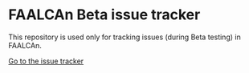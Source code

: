 # FAALCAn Beta issue tracker

This repository is used only for tracking issues (during Beta testing) in FAALCAn.

[Go to the issue tracker](https://github.com/ucdavis/UCPRC_FAALCAn_Beta/issues)
